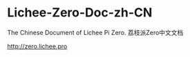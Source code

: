 # Lichee-Zero-Doc-zh-CN
The Chinese Document of Lichee Pi Zero. 荔枝派Zero中文文档



http://zero.lichee.pro
